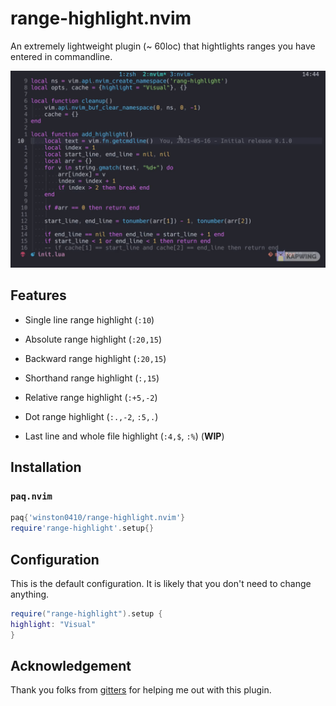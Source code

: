 # range-highlight.nvim

An extremely lightweight plugin (~ 60loc) that hightlights ranges you have entered in commandline.

![Demo for using range-highlight](./demo.gif)

## Features

- Single line range highlight (`:10`)

- Absolute range highlight (`:20,15`)

- Backward range highlight (`:20,15`)

- Shorthand range highlight (`:,15`)

- Relative range highlight (`:+5,-2`)

- Dot range highlight (`:.,-2`, `:5,.`)

- Last line and whole file highlight (`:4,$`, `:%`) (**WIP**)

## Installation

### `paq.nvim`

```lua
paq{'winston0410/range-highlight.nvim'}
require'range-highlight'.setup{}
```

## Configuration

This is the default configuration. It is likely that you don't need to change anything.

```lua
require("range-highlight").setup {
highlight: "Visual"
}
```

## Acknowledgement

Thank you folks from [gitters](https://gitter.im/neovim/neovim) for helping me out with this plugin.
